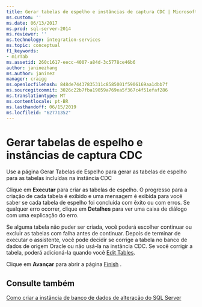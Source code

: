 ```yaml
---
title: Gerar tabelas de espelho e instâncias de captura CDC | Microsoft Docs
ms.custom: ''
ms.date: 06/13/2017
ms.prod: sql-server-2014
ms.reviewer: ''
ms.technology: integration-services
ms.topic: conceptual
f1_keywords:
- mirTab
ms.assetid: 260c1617-eecc-4007-a84d-3c5778ce46b6
author: janinezhang
ms.author: janinez
manager: craigg
ms.openlocfilehash: 848de74437835311c8585001f5906169aa1dbb7f
ms.sourcegitcommit: 3026c22b7fba19059a769ea5f367c4f51efaf286
ms.translationtype: MT
ms.contentlocale: pt-BR
ms.lasthandoff: 06/15/2019
ms.locfileid: "62771352"
---
```

# <a name="generate-mirror-tables-and-cdc-capture-instances"></a>Gerar tabelas de espelho e instâncias de captura CDC
  Use a página Gerar Tabelas de Espelho para gerar as tabelas de espelho para as tabelas incluídas na instância CDC  
  
 Clique em **Executar** para criar as tabelas de espelho. O progresso para a criação de cada tabela é exibido e uma mensagem é exibida para você saber se cada tabela de espelho foi concluída com êxito ou com erros. Se qualquer erro ocorrer, clique em **Detalhes** para ver uma caixa de diálogo com uma explicação do erro.  
  
 Se alguma tabela não puder ser criada, você poderá escolher continuar ou excluir as tabelas com falha antes de continuar. Depois de terminar de executar o assistente, você pode decidir se corrige a tabela no banco de dados de origem Oracle ou não usá-la na instância CDC. Se você corrigir a tabela, poderá adicioná-la quando você [Edit Tables](edit-tables.md).  
  
 Clique em **Avançar** para abrir a página [Finish](finish.md) .  
  
## <a name="see-also"></a>Consulte também  
 [Como criar a instância de banco de dados de alteração do SQL Server](how-to-create-the-sql-server-change-database-instance.md)  
  
  
